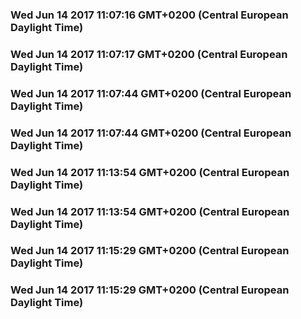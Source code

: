 

### Wed Jun 14 2017 11:07:16 GMT+0200 (Central European Daylight Time) 
### Wed Jun 14 2017 11:07:17 GMT+0200 (Central European Daylight Time) 
### Wed Jun 14 2017 11:07:44 GMT+0200 (Central European Daylight Time) 
### Wed Jun 14 2017 11:07:44 GMT+0200 (Central European Daylight Time) 
### Wed Jun 14 2017 11:13:54 GMT+0200 (Central European Daylight Time) 
### Wed Jun 14 2017 11:13:54 GMT+0200 (Central European Daylight Time) 
### Wed Jun 14 2017 11:15:29 GMT+0200 (Central European Daylight Time) 
### Wed Jun 14 2017 11:15:29 GMT+0200 (Central European Daylight Time) 
